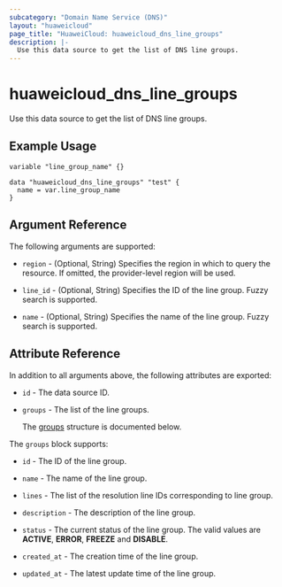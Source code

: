 ```yaml
---
subcategory: "Domain Name Service (DNS)"
layout: "huaweicloud"
page_title: "HuaweiCloud: huaweicloud_dns_line_groups"
description: |-
  Use this data source to get the list of DNS line groups.
---
```


# huaweicloud_dns_line_groups

Use this data source to get the list of DNS line groups.

## Example Usage

```hcl
variable "line_group_name" {}

data "huaweicloud_dns_line_groups" "test" {
  name = var.line_group_name
}
```

## Argument Reference

The following arguments are supported:

* `region` - (Optional, String) Specifies the region in which to query the resource.
  If omitted, the provider-level region will be used.

* `line_id` - (Optional, String) Specifies the ID of the line group. Fuzzy search is supported.

* `name` - (Optional, String) Specifies the name of the line group. Fuzzy search is supported.

## Attribute Reference

In addition to all arguments above, the following attributes are exported:

* `id` - The data source ID.

* `groups` - The list of the line groups.

  The [groups](#groups_struct) structure is documented below.

<a name="groups_struct"></a>
The `groups` block supports:

* `id` - The ID of the line group.

* `name` - The name of the line group.

* `lines` - The list of the resolution line IDs corresponding to line group.

* `description` - The description of the line group.

* `status` - The current status of the line group.
  The valid values are **ACTIVE**, **ERROR**, **FREEZE** and **DISABLE**.

* `created_at` - The creation time of the line group.

* `updated_at` - The latest update time of the line group.
